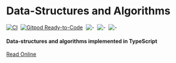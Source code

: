 # Data-Structures and Algorithms

[![CI](https://github.com/SurjitSahoo/DataStructures-Algorithms/actions/workflows/Test.yml/badge.svg)](https://github.com/SurjitSahoo/DataStructures-Algorithms/actions/workflows/Test.yml)&nbsp;
[![Gitpod Ready-to-Code](https://img.shields.io/badge/Gitpod-ready--to--code-blue?logo=gitpod)](https://gitpod.io/#https://github.com/SurjitSahoo/DataStructures-Algorithms)&nbsp;
![-](https://img.shields.io/github/license/surjitsahoo/DataStructures-Algorithms)&nbsp;
![-](https://img.shields.io/github/repo-size/surjitsahoo/DataStructures-Algorithms?style=flat)&nbsp;
![-](https://img.shields.io/github/contributors/surjitsahoo/DataStructures-Algorithms)&nbsp;

#### Data-structures and algorithms implemented in TypeScript

[Read Online](https://surjitsahoo.github.io/DataStructures-Algorithms/)
